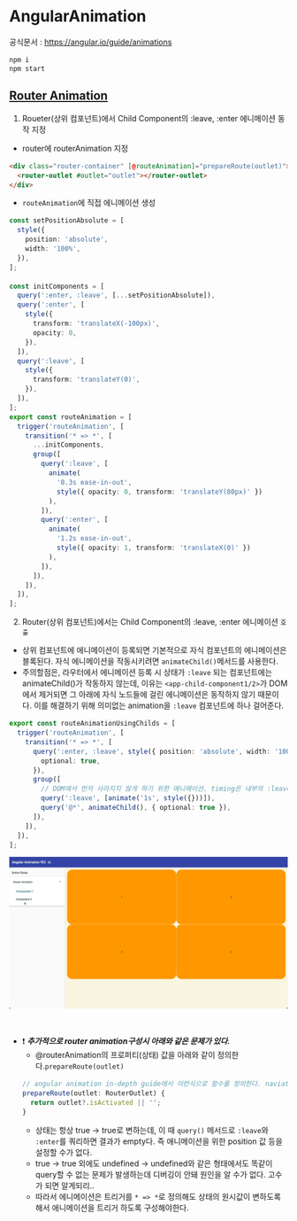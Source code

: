 # AngularAnimation
공식문서 : https://angular.io/guide/animations

```
npm i
npm start
```


## [Router Animation](https://github.com/Motiveko/studies/tree/master/Angular-Study/angular-animation/src/app/router-animation)
1. Roueter(상위 컴포넌트)에서 Child Component의 :leave, :enter 에니메이션 동작 지정

- router에 routerAnimation 지정
```html
<div class="router-container" [@routeAnimation]="prepareRoute(outlet)">
  <router-outlet #outlet="outlet"></router-outlet>
</div>
```

- `routeAnimation`에 직접 에니메이션 생성
```ts
const setPositionAbsolute = [
  style({
    position: 'absolute',
    width: '100%',
  }),
];

const initComponents = [
  query(':enter, :leave', [...setPositionAbsolute]),
  query(':enter', [
    style({
      transform: 'translateX(-100px)',
      opacity: 0,
    }),
  ]),
  query(':leave', [
    style({
      transform: 'translateY(0)',
    }),
  ]),
];
export const routeAnimation = [
  trigger('routeAnimation', [
    transition('* => *', [
      ...initComponents,
      group([
        query(':leave', [
          animate(
            '0.3s ease-in-out',
            style({ opacity: 0, transform: 'translateY(80px)' })
          ),
        ]),
        query(':enter', [
          animate(
            '1.2s ease-in-out',
            style({ opacity: 1, transform: 'translateX(0)' })
          ),
        ]),
      ]),
    ]),
  ]),
];
```

2. Router(상위 컴포넌트)에서는 Child Component의 :leave, :enter 에니메이션 `호출`
- 상위 컴포넌트에 에니메이션이 등록되면 기본적으로 자식 컴포넌트의 에니메이션은 블록된다. 자식 에니메이션을 작동시키려면 `animateChild()`메서드를 사용한다.
- 주의할점은, 라우터에서 에니메이션 등록 시 상태가 `:leave` 되는 컴포넌트에는 animateChild()가 작동하지 않는데, 이유는 `<app-child-component1/2>`가 DOM에서 제거되면 그 아래에 자식 노드들에 걸린 에니메이션은 동작하지 않기 때문이다. 이를 해결하기 위해 의미없는 animation을 `:leave` 컴포넌트에 하나 걸어준다.

```ts
export const routeAnimationUsingChilds = [
  trigger('routeAnimation', [
    transition('* => *', [
      query(':enter, :leave', style({ position: 'absolute', width: '100%' }), {
        optional: true,
      }), 
      group([
        // DOM에서 먼저 사라지지 않게 하기 위한 에니메이션. timing은 내부의 :leave시 작동하는 animation의 타이밍보다 길어야 한다.
        query(':leave', [animate('1s', style({}))]),
        query('@*', animateChild(), { optional: true }),
      ]),
    ]),
  ]),
];
```
![routeAnimation](./images/route-animation.gif)

<br>

- ❗️ ***추가적으로 router animation구성시 아래와 같은 문제가 있다.***
  -  @routerAnimation의 프로퍼티(상태) 값을 아래와 같이 정의한다.`prepareRoute(outlet)`
  ```ts
  // angular animation in-depth guide에서 이런식으로 함수를 정의한다. naviate시 값은 언제나 true다.
  prepareRoute(outlet: RouterOutlet) {
    return outlet?.isActivated || '';
  }
  ```
  - 상태는 항상 true -> true로 변하는데, 이 때 `query()` 메서드로 `:leave`와 `:enter`를 쿼리하면 결과가 empty다. 즉 애니메이션을 위한 position 값 등을 설정할 수가 없다.
  - true -> true 외에도 undefined -> undefined와 같은 형태에서도 똑같이 query할 수 없는 문제가 발생하는데 디버깅이 안돼 원인을 알 수가 없다. 고수가 되면 알게되리..
  - 따라서 에니메이션은 트리거를 `* => *`로 정의해도 상태의 원시값이 변하도록 해서 애니메이션을 트리거 하도록 구성해야한다.
